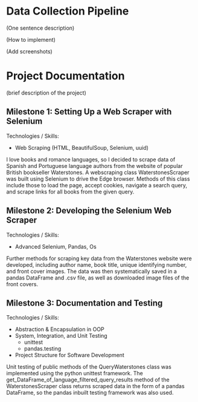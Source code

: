 # Data Collection Pipeline

(One sentence description)

(How to implement)

(Add screenshots)

# Project Documentation

(brief description of the project)

## Milestone 1: Setting Up a Web Scraper with Selenium
Technologies / Skills:
- Web Scraping (HTML, BeautifulSoup, Selenium, uuid)

I love books and romance languages, so I decided to scrape data of Spanish and Portuguese language authors from the website of popular British bookseller Waterstones. A webscraping class WaterstonesScraper was built using Selenium to drive the Edge browser. Methods of this class include those to load the page, accept cookies, navigate a search query, and scrape links for all books from the given query.

## Milestone 2: Developing the Selenium Web Scraper
Technologies / Skills:
- Advanced Selenium, Pandas, Os

Further methods for scraping key data from the Waterstones website were developed, including author name, book title, unique identifying number, and front cover images. The data was then systematically saved in a pandas DataFrame and .csv file, as well as downloaded image files of the front covers.

## Milestone 3: Documentation and Testing
Technologies / Skills:
- Abstraction & Encapsulation in OOP
- System, Integration, and Unit Testing
    - unittest
    - pandas.testing
- Project Structure for Software Development

Unit testing of public methods of the QueryWaterstones class was implemented using the python unittest framework. The get_DataFrame_of_language_filtered_query_results method of the WaterstonesScraper class returns scraped data in the form of a pandas DataFrame, so the pandas inbuilt testing framework was also used.